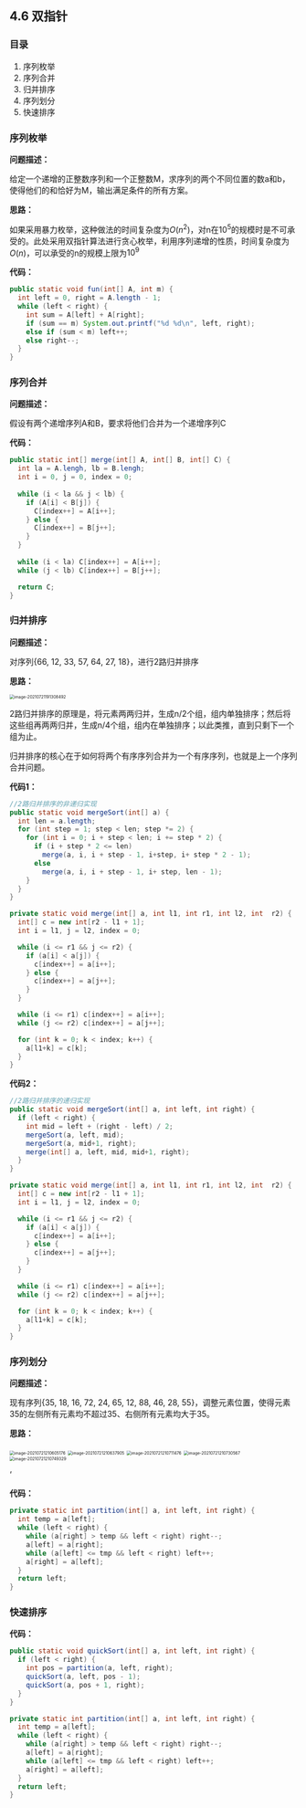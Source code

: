 ## 4.6 双指针

### 目录

1. 序列枚举
2. 序列合并
3. 归并排序
4. 序列划分
5. 快速排序



### 序列枚举

**问题描述：**

给定一个递增的正整数序列和一个正整数M，求序列的两个不同位置的数a和b，使得他们的和恰好为M，输出满足条件的所有方案。

**思路：**

如果采用暴力枚举，这种做法的时间复杂度为$O(n^2)$，对n在$10^5$的规模时是不可承受的。此处采用双指针算法进行贪心枚举，利用序列递增的性质，时间复杂度为$O(n)$，可以承受的n的规模上限为$10^9$

**代码：**

```java
public static void fun(int[] A, int m) {
  int left = 0, right = A.length - 1;
  while (left < right) {
    int sum = A[left] + A[right];
    if (sum == m) System.out.printf("%d %d\n", left, right);
    else if (sum < m) left++;
    else right--;
  }
}
```



### 序列合并

**问题描述：**

假设有两个递增序列A和B，要求将他们合并为一个递增序列C

**代码：**

```java
public static int[] merge(int[] A, int[] B, int[] C) {
  int la = A.lengh, lb = B.lengh;
  int i = 0, j = 0, index = 0;
  
  while (i < la && j < lb) {
    if (A[i] < B[j]) {
      C[index++] = A[i++];
    } else {
      C[index++] = B[j++];
    }
  }
  
  while (i < la) C[index++] = A[i++];
  while (j < lb) C[index++] = B[j++];

  return C;
}
```



### 归并排序

**问题描述：**

对序列{66, 12, 33, 57, 64, 27, 18}，进行2路归并排序

**思路：**

<img src="./image-20210721191308492.png" alt="image-20210721191308492" style="zoom:50%;" />

2路归并排序的原理是，将元素两两归并，生成n/2个组，组内单独排序；然后将这些组再两两归并，生成n/4个组，组内在单独排序；以此类推，直到只剩下一个组为止。

归并排序的核心在于如何将两个有序序列合并为一个有序序列，也就是上一个序列合并问题。

**代码1：**

```java
//2路归并排序的非递归实现
public static void mergeSort(int[] a) {
  int len = a.length;
  for (int step = 1; step < len; step *= 2) {
    for (int i = 0; i + step < len; i += step * 2) {
      if (i + step * 2 <= len)
        merge(a, i, i + step - 1, i+step, i+ step * 2 - 1);
      else
        merge(a, i, i + step - 1, i+ step, len - 1);
    }
  }
}

private static void merge(int[] a, int l1, int r1, int l2, int  r2) {
  int[] c = new int[r2 - l1 + 1];
  int i = l1, j = l2, index = 0;

  while (i <= r1 && j <= r2) {
    if (a[i] < a[j]) {
      c[index++] = a[i++];
    } else {
      c[index++] = a[j++];
    }
  }

  while (i <= r1) c[index++] = a[i++];
  while (j <= r2) c[index++] = a[j++];

  for (int k = 0; k < index; k++) {
    a[l1+k] = c[k];
  }
}
```



**代码2：**

```java
//2路归并排序的递归实现
public static void mergeSort(int[] a, int left, int right) {
  if (left < right) {
    int mid = left + (right - left) / 2;
    mergeSort(a, left, mid);
    mergeSort(a, mid+1, right);
    merge(int[] a, left, mid, mid+1, right);
  }
}

private static void merge(int[] a, int l1, int r1, int l2, int  r2) {
  int[] c = new int[r2 - l1 + 1];
  int i = l1, j = l2, index = 0;

  while (i <= r1 && j <= r2) {
    if (a[i] < a[j]) {
      c[index++] = a[i++];
    } else {
      c[index++] = a[j++];
    }
  }

  while (i <= r1) c[index++] = a[i++];
  while (j <= r2) c[index++] = a[j++];

  for (int k = 0; k < index; k++) {
    a[l1+k] = c[k];
  }
}
```



### 序列划分

**问题描述：**

现有序列{35, 18, 16, 72, 24, 65, 12, 88, 46, 28, 55}，调整元素位置，使得元素35的左侧所有元素均不超过35、右侧所有元素均大于35。

**思路：**

<img src="./image-20210721210605176.png" alt="image-20210721210605176" style="zoom:50%;" />

<img src="./image-20210721210637905.png" alt="image-20210721210637905" style="zoom:50%;" />

<img src="./image-20210721210711476.png" alt="image-20210721210711476" style="zoom:50%;" />

<img src="./image-20210721210730567.png" alt="image-20210721210730567" style="zoom:50%;" />

<img src="./image-20210721210749329.png" alt="image-20210721210749329" style="zoom:50%;" />

‘

**代码：**

```java
private static int partition(int[] a, int left, int right) {
  int temp = a[left];
  while (left < right) {
    while (a[right] > temp && left < right) right--;
    a[left] = a[right];
    while (a[left] <= tmp && left < right) left++;
    a[right] = a[left];
  }
  return left;
}

```



### 快速排序

**代码：**

```java
public static void quickSort(int[] a, int left, int right) {
  if (left < right) {
    int pos = partition(a, left, right);
    quickSort(a, left, pos - 1);
    quickSort(a, pos + 1, right);
  }
}

private static int partition(int[] a, int left, int right) {
  int temp = a[left];
  while (left < right) {
    while (a[right] > temp && left < right) right--;
    a[left] = a[right];
    while (a[left] <= tmp && left < right) left++;
    a[right] = a[left];
  }
  return left;
}
```



